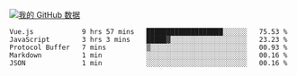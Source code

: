 [![我的 GitHub 数据](https://github-readme-stats.vercel.app/api?username=unbrain&?theme=dark)]()

<!--START_SECTION:waka-->
```text
Vue.js            9 hrs 57 mins   ███████████████████░░░░░░   75.53 % 
JavaScript        3 hrs 3 mins    █████▓░░░░░░░░░░░░░░░░░░░   23.23 % 
Protocol Buffer   7 mins          ▒░░░░░░░░░░░░░░░░░░░░░░░░   00.93 % 
Markdown          1 min           ░░░░░░░░░░░░░░░░░░░░░░░░░   00.16 % 
JSON              1 min           ░░░░░░░░░░░░░░░░░░░░░░░░░   00.16 % 
```
<!--END_SECTION:waka-->
